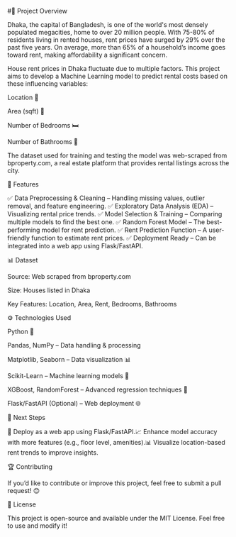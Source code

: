 #📌 Project Overview

Dhaka, the capital of Bangladesh, is one of the world's most densely populated megacities, home to over 20 million people. With 75-80% of residents living in rented houses, rent prices have surged by 29% over the past five years. On average, more than 65% of a household’s income goes toward rent, making affordability a significant concern.

House rent prices in Dhaka fluctuate due to multiple factors. This project aims to develop a Machine Learning model to predict rental costs based on these influencing variables:

Location 📍

Area (sqft) 📏

Number of Bedrooms 🛏

Number of Bathrooms 🛁

The dataset used for training and testing the model was web-scraped from bproperty.com, a real estate platform that provides rental listings across the city.

🚀 Features

✅ Data Preprocessing & Cleaning – Handling missing values, outlier removal, and feature engineering.
✅ Exploratory Data Analysis (EDA) – Visualizing rental price trends.
✅ Model Selection & Training – Comparing multiple models to find the best one.
✅ Random Forest Model – The best-performing model for rent prediction.
✅ Rent Prediction Function – A user-friendly function to estimate rent prices.
✅ Deployment Ready – Can be integrated into a web app using Flask/FastAPI.

📊 Dataset

Source: Web scraped from bproperty.com

Size: Houses listed in Dhaka

Key Features: Location, Area, Rent, Bedrooms, Bathrooms

⚙️ Technologies Used

Python 🐍

Pandas, NumPy – Data handling & processing

Matplotlib, Seaborn – Data visualization 📊

Scikit-Learn – Machine learning models 🤖

XGBoost, RandomForest – Advanced regression techniques 🌲

Flask/FastAPI (Optional) – Web deployment 🌐


📌 Next Steps

🚀 Deploy as a web app using Flask/FastAPI.📈 Enhance model accuracy with more features (e.g., floor level, amenities).📊 Visualize location-based rent trends to improve insights.

🏆 Contributing

If you’d like to contribute or improve this project, feel free to submit a pull request! 😊

📜 License

This project is open-source and available under the MIT License. Feel free to use and modify it!

